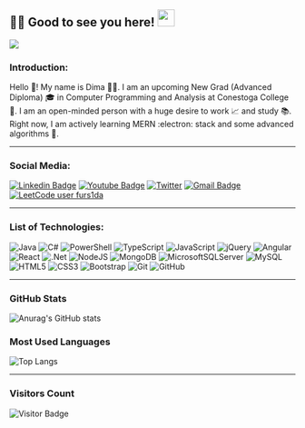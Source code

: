 ## 👨‍💻 Good to see you here! <img src="https://user-images.githubusercontent.com/45331164/179427512-c8c7022d-dc99-4c33-b65d-73d73b01d033.gif" data-canonical-src="https://user-images.githubusercontent.com/45331164/179427512-c8c7022d-dc99-4c33-b65d-73d73b01d033.gif"  width="30"/>

<img src="https://user-images.githubusercontent.com/45331164/179427339-12f07c18-0b3d-489f-b362-680a9ce67143.gif" data-canonical-src="https://user-images.githubusercontent.com/45331164/179427339-12f07c18-0b3d-489f-b362-680a9ce67143.gif"  />

### Introduction: <br/>

Hello 👋! My name is Dima 👨‍💻. I am an upcoming New Grad (Advanced Diploma) 🎓 in Computer Programming and Analysis at Conestoga College 🏫. I am an open-minded person with a huge desire to work 📈 and study 📚. Right now, I am actively learning MERN :electron: stack and some advanced algorithms  🧮.

<hr/>

### Social Media: <br/>
[![Linkedin Badge](https://img.shields.io/badge/-Dmytrii_Furs-blue?style=flat-square&logo=Linkedin&logoColor=white&link=https://www.linkedin.com/in/dmytrii-furs-1399b9208/)](https://www.linkedin.com/in/dmytrii-furs-1399b9208/)
[![Youtube Badge](https://img.shields.io/badge/-Dmytrii_Furs-darkred?style=flat-square&logo=youtube&logoColor=white&link=https://www.youtube.com/channel/UCP2ofEbGBV8NhgWXQbow8lQ/videos)](https://www.youtube.com/channel/UCP2ofEbGBV8NhgWXQbow8lQ/videos)
[![Twitter](https://img.shields.io/twitter/url/https/twitter.com/cloudposse.svg?style=social&label=Dmytrii%20Furs)](https://twitter.com/DmytriiFurs)
[![Gmail Badge](https://img.shields.io/badge/-furs1268@gmail.com-c14438?style=flat-square&logo=Gmail&logoColor=white&link=mailto:furs1268@gmail.com)](mailto:furs1268@gmail.com)
[![LeetCode user furs1da](https://img.shields.io/badge/dynamic/json?style=flat&labelColor=black&color=%23ffa116&label=Solved&query=solved&url=https%3A%2F%2Fleetcode-badge.vercel.app%2Fapi%2Fusers%2Ffurs1da&logo=leetcode&logoColor=yellow)](https://leetcode.com/furs1da/)


<hr/>

### List of Technologies: <br/> 

![Java](https://img.shields.io/badge/java-%23ED8B00.svg?style=for-the-badge&logo=java&logoColor=white)
![C#](https://img.shields.io/badge/c%23-%23239120.svg?style=for-the-badge&logo=c-sharp&logoColor=white)
![PowerShell](https://img.shields.io/badge/PowerShell-%235391FE.svg?style=for-the-badge&logo=powershell&logoColor=white)
![TypeScript](https://img.shields.io/badge/typescript-%23007ACC.svg?style=for-the-badge&logo=typescript&logoColor=white)
![JavaScript](https://img.shields.io/badge/javascript-%23323330.svg?style=for-the-badge&logo=javascript&logoColor=%23F7DF1E)
![jQuery](https://img.shields.io/badge/jquery-%230769AD.svg?style=for-the-badge&logo=jquery&logoColor=white)
![Angular](https://img.shields.io/badge/angular-%23DD0031.svg?style=for-the-badge&logo=angular&logoColor=white)
![React](https://img.shields.io/badge/react-%2320232a.svg?style=for-the-badge&logo=react&logoColor=%2361DAFB)
![.Net](https://img.shields.io/badge/.NET-5C2D91?style=for-the-badge&logo=.net&logoColor=white)
![NodeJS](https://img.shields.io/badge/node.js-6DA55F?style=for-the-badge&logo=node.js&logoColor=white)
![MongoDB](https://img.shields.io/badge/MongoDB-%234ea94b.svg?style=for-the-badge&logo=mongodb&logoColor=white)
![MicrosoftSQLServer](https://img.shields.io/badge/Microsoft%20SQL%20Sever-CC2927?style=for-the-badge&logo=microsoft%20sql%20server&logoColor=white)
![MySQL](https://img.shields.io/badge/mysql-%2300f.svg?style=for-the-badge&logo=mysql&logoColor=white)
![HTML5](https://img.shields.io/badge/html5-%23E34F26.svg?style=for-the-badge&logo=html5&logoColor=white)
![CSS3](https://img.shields.io/badge/css3-%231572B6.svg?style=for-the-badge&logo=css3&logoColor=white)
![Bootstrap](https://img.shields.io/badge/bootstrap-%23563D7C.svg?style=for-the-badge&logo=bootstrap&logoColor=white)
![Git](https://img.shields.io/badge/git-%23F05033.svg?style=for-the-badge&logo=git&logoColor=white)
![GitHub](https://img.shields.io/badge/github-%23121011.svg?style=for-the-badge&logo=github&logoColor=white)


<hr/>

### GitHub Stats

![Anurag's GitHub stats](https://github-readme-stats.vercel.app/api?username=furs1da&show_icons=true&theme=tokyonight) <br/>

### Most Used Languages
![Top Langs](https://github-readme-stats.vercel.app/api/top-langs/?username=furs1da&hide=TeX&layout=compact)

<hr/>

### Visitors Count

![Visitor Badge](https://visitor-badge.laobi.icu/badge?page_id=furs1da)
